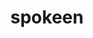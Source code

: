 ---
home: true
title: spokeen
heroImage: /logo.png
heroText: spokeen
tagline:  有关前端的博客
actionText: Get Started →
actionLink: /computer/html/Html.md
actionColor: red
features:
- title: 邮箱
  details: soltuwork@163.com
- title: 追求
  details: 超越自己，追求卓越
- title: 过程
  details: 享受过程，追求结果
footer: MIT Licensed | Copyright © 2021-present spokeen
---